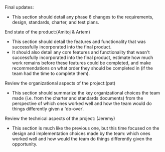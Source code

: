  Final updates:
- This section should detail any phase 6 changes to the requirements, design, standards, charter, and test plans.

End state of the product:(Amitoj & Artem)
- This section should detail the features and functionality that was successfully incorporated into the final product.
- It should also detail any core features and functionality that wasn't successfully incorporated into the final product, estimate how much work remains before these features could be completed, and make recommendations on what order they should be completed in (if the team had the time to complete them).

Review the organizational aspects of the project:(pat)
- This section should summarize the key organizational choices the team made (i.e. from the charter and standards documents) from the perspective of which ones worked well and how the team would do things differently given a 'do-over'.

Review the technical aspects of the project: (Jeremy)
- This section is much like the previous one, but this time focused on the design and implementation choices made by the team: which ones worked well and how would the team do things differently given the opportunity. 